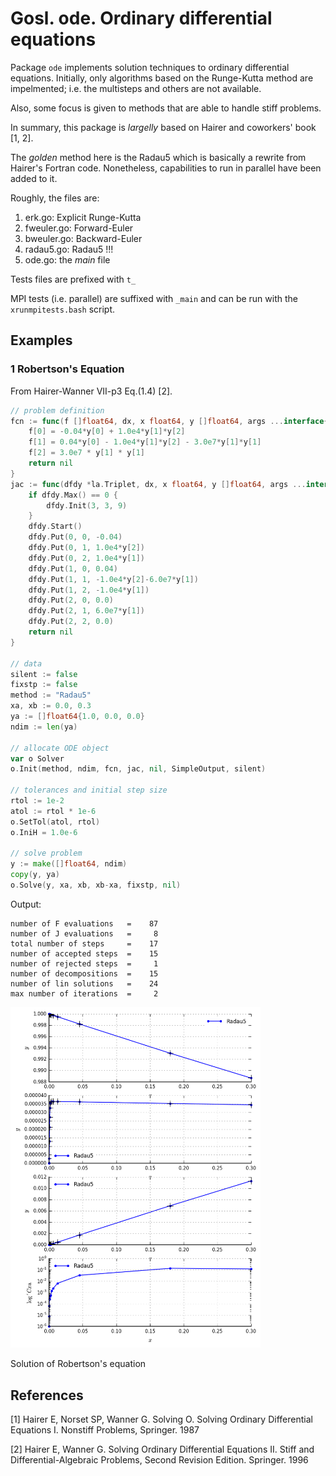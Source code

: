# Gosl. ode. Ordinary differential equations

Package `ode` implements solution techniques to ordinary differential equations. Initially,
only algorithms based on the Runge-Kutta method are impelmented; i.e. the multisteps and others are
not available.

Also, some focus is given to methods that are able to handle stiff problems.

In summary, this package is _largelly_ based on Hairer and coworkers' book [1, 2].

The _golden_ method here is the Radau5 which is basically a rewrite from Hairer's Fortran code.
Nonetheless, capabilities to run in parallel have been added to it.

Roughly, the files are:
1. erk.go: Explicit Runge-Kutta
2. fweuler.go: Forward-Euler
3. bweuler.go: Backward-Euler
4. radau5.go: Radau5 !!!
5. ode.go: the _main_ file

Tests files are prefixed with `t_`

MPI tests (i.e. parallel) are suffixed with `_main` and can be run with the `xrunmpitests.bash`
script.

## Examples

### 1 Robertson's Equation

From Hairer-Wanner VII-p3 Eq.(1.4) [2].


```go
// problem definition
fcn := func(f []float64, dx, x float64, y []float64, args ...interface{}) error {
    f[0] = -0.04*y[0] + 1.0e4*y[1]*y[2]
    f[1] = 0.04*y[0] - 1.0e4*y[1]*y[2] - 3.0e7*y[1]*y[1]
    f[2] = 3.0e7 * y[1] * y[1]
    return nil
}
jac := func(dfdy *la.Triplet, dx, x float64, y []float64, args ...interface{}) error {
    if dfdy.Max() == 0 {
        dfdy.Init(3, 3, 9)
    }
    dfdy.Start()
    dfdy.Put(0, 0, -0.04)
    dfdy.Put(0, 1, 1.0e4*y[2])
    dfdy.Put(0, 2, 1.0e4*y[1])
    dfdy.Put(1, 0, 0.04)
    dfdy.Put(1, 1, -1.0e4*y[2]-6.0e7*y[1])
    dfdy.Put(1, 2, -1.0e4*y[1])
    dfdy.Put(2, 0, 0.0)
    dfdy.Put(2, 1, 6.0e7*y[1])
    dfdy.Put(2, 2, 0.0)
    return nil
}

// data
silent := false
fixstp := false
method := "Radau5"
xa, xb := 0.0, 0.3
ya := []float64{1.0, 0.0, 0.0}
ndim := len(ya)

// allocate ODE object
var o Solver
o.Init(method, ndim, fcn, jac, nil, SimpleOutput, silent)

// tolerances and initial step size
rtol := 1e-2
atol := rtol * 1e-6
o.SetTol(atol, rtol)
o.IniH = 1.0e-6

// solve problem
y := make([]float64, ndim)
copy(y, ya)
o.Solve(y, xa, xb, xb-xa, fixstp, nil)
```

Output:
```
number of F evaluations   =    87
number of J evaluations   =     8
total number of steps     =    17
number of accepted steps  =    15
number of rejected steps  =     1
number of decompositions  =    15
number of lin solutions   =    24
max number of iterations  =     2
```

<div id="container">
<p><img src="figs/rober.png" width="400"></p>
Solution of Robertson's equation
</div>


## References

[1] Hairer E, Norset SP, Wanner G. Solving O. Solving Ordinary Differential Equations I. Nonstiff
Problems, Springer. 1987

[2] Hairer E, Wanner G. Solving Ordinary Differential Equations II. Stiff and Differential-Algebraic
Problems, Second Revision Edition. Springer. 1996
